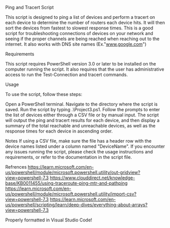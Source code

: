 Ping and Tracert Script

This script is designed to ping a list of devices and perform a tracert on each device to determine the number of routers each device hits. 
It will then sort the devices from fastest to slowest response times. This is a good script for troubleshooting connections of devices on your network
and seeing if the proper channels are being reached when reaching out to the internet. It also works with DNS site names (Ex."www.google.com") 

Requirements

This script requires PowerShell version 3.0 or later to be installed on the computer running the script. 
It also requires that the user has administrative access to run the Test-Connection and tracert commands.

Usage

To use the script, follow these steps:

Open a PowerShell terminal.
Navigate to the directory where the script is saved.
Run the script by typing .\Project3.ps1.
Follow the prompts to enter the list of devices either through a CSV file or by manual input.
The script will output the ping and tracert results for each device, and then display a summary of the total reachable and unreachable devices, 
as well as the response times for each device in ascending order.

Notes
If using a CSV file, make sure the file has a header row with the device names listed under a column named "DeviceName".
If you encounter any issues running the script, please check the usage instructions and requirements, or refer to the documentation in the script file.

Refrences
https://learn.microsoft.com/en-us/powershell/module/microsoft.powershell.utility/out-gridview?view=powershell-7.3
https://www.clouddirect.net/knowledge-base/KB0011455/using-traceroute-ping-mtr-and-pathping
https://learn.microsoft.com/en-us/powershell/module/microsoft.powershell.utility/import-csv?view=powershell-7.3
https://learn.microsoft.com/en-us/powershell/scripting/learn/deep-dives/everything-about-arrays?view=powershell-7.3

Properly formatted in Visual Studio Code!
